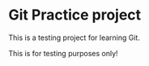 # Git Practice project

This is a testing project for learning Git.

This is for testing purposes only!